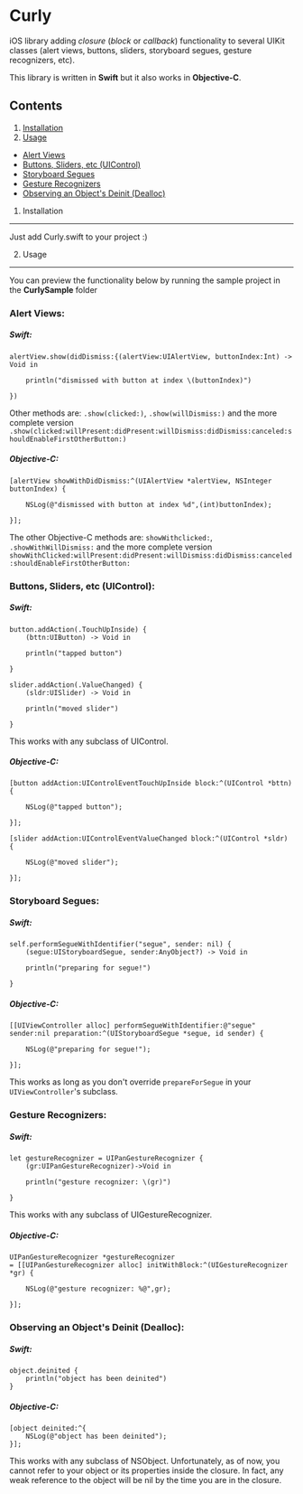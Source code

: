 Curly
=====

iOS library adding *closure* (*block* or *callback*) functionality to several UIKit classes (alert views, buttons, sliders, storyboard segues, gesture recognizers, etc).

This library is written in **Swift** but it also works in **Objective-C**.

Contents
--------

1. [Installation](#1-installation)
2. [Usage](#2-usage)
  * [Alert Views](#alert-views)
  * [Buttons, Sliders, etc (UIControl)](#buttons-sliders-etc-uicontrol)
  * [Storyboard Segues](#storyboard-segues)
  * [Gesture Recognizers](#gesture-recognizers)
  * [Observing an Object's Deinit (Dealloc)](#observing-an-objects-deinit-dealloc)

1. Installation
------------

Just add Curly.swift to your project :)

2. Usage
-----

You can preview the functionality below by running the sample project in the **CurlySample** folder

### Alert Views: ###

##### Swift: #####
```
alertView.show(didDismiss:{(alertView:UIAlertView, buttonIndex:Int) -> Void in

    println("dismissed with button at index \(buttonIndex)")
            
})
```
Other methods are: `.show(clicked:)`, `.show(willDismiss:)` and the more complete version `.show(clicked:willPresent:didPresent:willDismiss:didDismiss:canceled:shouldEnableFirstOtherButton:)`

##### Objective-C: #####
```
[alertView showWithDidDismiss:^(UIAlertView *alertView, NSInteger buttonIndex) {

    NSLog(@"dismissed with button at index %d",(int)buttonIndex);
    
}];
```

The other Objective-C methods are: `showWithclicked:`, `.showWithWillDismiss:` and the more complete version `showWithClicked:willPresent:didPresent:willDismiss:didDismiss:canceled:shouldEnableFirstOtherButton:`

### Buttons, Sliders, etc (UIControl): ###

##### Swift: #####

```
button.addAction(.TouchUpInside) {
    (bttn:UIButton) -> Void in
    
    println("tapped button")
            
}
```

```
slider.addAction(.ValueChanged) {
    (sldr:UISlider) -> Void in
    
    println("moved slider")
            
}
```

This works with any subclass of UIControl.

##### Objective-C: #####

```
[button addAction:UIControlEventTouchUpInside block:^(UIControl *bttn) {
                
    NSLog(@"tapped button");
                
}];
```

```
[slider addAction:UIControlEventValueChanged block:^(UIControl *sldr) {
                
    NSLog(@"moved slider");
                
}];
```

### Storyboard Segues: ###

##### Swift: #####

```
self.performSegueWithIdentifier("segue", sender: nil) {
    (segue:UIStoryboardSegue, sender:AnyObject?) -> Void in
            
    println("preparing for segue!")
            
}
```

##### Objective-C: #####

```
[[UIViewController alloc] performSegueWithIdentifier:@"segue" sender:nil preparation:^(UIStoryboardSegue *segue, id sender) {
                
    NSLog(@"preparing for segue!");
                
}];
```

This works as long as you don't override `prepareForSegue` in your `UIViewController`'s subclass.

### Gesture Recognizers: ###

##### Swift: #####

```
let gestureRecognizer = UIPanGestureRecognizer {
    (gr:UIPanGestureRecognizer)->Void in
                
    println("gesture recognizer: \(gr)")
    
}
```
This works with any subclass of UIGestureRecognizer.

##### Objective-C: #####

```
UIPanGestureRecognizer *gestureRecognizer
= [[UIPanGestureRecognizer alloc] initWithBlock:^(UIGestureRecognizer *gr) {
                
    NSLog(@"gesture recognizer: %@",gr);
                
}];
```

### Observing an Object's Deinit (Dealloc): ###

##### Swift: #####

```
object.deinited {
    println("object has been deinited")
}
```

##### Objective-C: #####

```
[object deinited:^{
    NSLog(@"object has been deinited");   
}];
```

This works with any subclass of NSObject. Unfortunately, as of now, you cannot refer to your object or its properties inside the closure. In fact, any weak reference to the object will be nil by the time you are in the closure.
